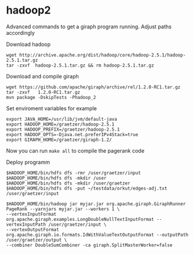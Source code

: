 # hadoop2

Advanced commands to get a giraph program running. Adjust paths accordingly

Download hadoop
```
wget http://archive.apache.org/dist/hadoop/core/hadoop-2.5.1/hadoop-2.5.1.tar.gz
tar -zxvf  hadoop-2.5.1.tar.gz && rm hadoop-2.5.1.tar.gz
```

Download and compile giraph
```
wget https://github.com/apache/giraph/archive/rel/1.2.0-RC1.tar.gz
tar -zxvf   1.2.0-RC1.tar.gz
mvn package -DskipTests -Phadoop_2
```

Set enviroment variables for example
```
export JAVA_HOME=/usr/lib/jvm/default-java
export HADOOP_HOME=/graetzer/hadoop-2.5.1
export HADOOP_PREFIX=/graetzer/hadoop-2.5.1
export HADOOP_OPTS=-Djava.net.preferIPv4Stack=true
export GIRAPH_HOME=/graetzer/giraph-1.2/
```

Now you can run `make all` to compile the pagerank code


Deploy programm
```
$HADOOP_HOME/bin/hdfs dfs -rmr /user/graetzer/input
$HADOOP_HOME/bin/hdfs dfs -mkdir /user
$HADOOP_HOME/bin/hdfs dfs -mkdir /user/graetzer
$HADOOP_HOME/bin/hdfs dfs -put ~/testdata/orkut/edges-adj.txt /user/graetzer/input

$HADOOP_HOME/bin/hadoop jar myjar.jar org.apache.giraph.GiraphRunner PageRank --yarnjars myjar.jar --workers 1 \
--vertexInputFormat org.apache.giraph.examples.LongDoubleNullTextInputFormat --vertexInputPath /user/graetzer/input \
--vertexOutputFormat org.apache.giraph.io.formats.IdWithValueTextOutputFormat --outputPath /user/graetzer/output \
--combiner DoubleSumCombiner -ca giraph.SplitMasterWorker=false
```
